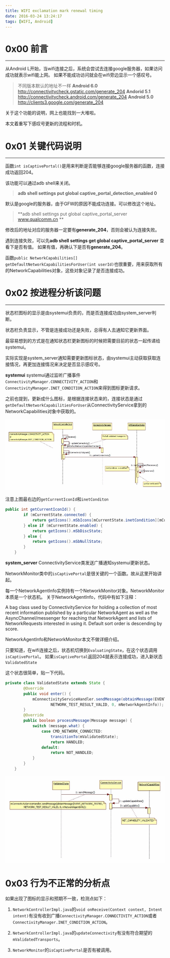 ```yaml
---
title: WIFI exclamation mark renewal timing
date: 2016-03-24 13:24:17
tags: [WIFI, Android]
---
```

# 0x00 前言
----
从Android L开始，当wifi连接之后，系统会尝试去连接google服务器，如果访问成功就表示wifi能上网。
如果不能成功访问就会在wifi旁边显示一个感叹号。

 > 不同版本默认的地址不一样
**Android 6.0**  http://connectivitycheck.gstatic.com/generate_204
**Andorid 5.1**  http://connectivitycheck.android.com/generate_204
**Android 5.0**  http://clients3.google.com/generate_204

关于这个功能的说明，网上也能找到一大堆啦。

本文着重写下感叹号更新的流程和时机。

# 0x01 关键代码说明
----
函数`int isCaptivePortal()`是用来判断是否能够连接google服务器的函数，连接成功返回204。

该功能可以通过adb shell来关闭。
>**adb shell settings put global captive_portal_detection_enabled 0**

默认是google的服务器，由于GFW的原因不能成功连接。可以修改这个地址。
>**adb shell settings put global captive_portal_server www.qualcomm.cn **

修改后的地址对应的服务器一定要有**generate_204**，否则会被认为连接失败。

遇到连接失败，可以先**adb shell settings get global captive_portal_server** 查看下是否有值。
如果有值，再确认下是否有**generate_204**。

函数`public NetworkCapabilities[] getDefaultNetworkCapabilitiesForUser(int userId)`也很重要，用来获取所有的NetworkCapabilities对象，这些对象记录了是否连接成功。


# 0x02 按进程分析该问题
----
状态栏图标的显示是由systemui负责的，而是否连接成功由system_server判断。

状态栏负责显示，不管是连接成功还是失败，总得有人去通知它更新界面。

最容易想到的方式是在通知状态栏更新图标的时候把需要目前的状态一起传递给systemui。

实际实现是system_server通知需要更新图标状态，由systemui主动获取获取连接情况，再更加连接情况来决定是否显示感叹号。




 **systemui**
 systemui通过监听广播事件`ConnectivityManager.CONNECTIVITY_ACTION`和`ConnectivityManager.INET_CONDITION_ACTION`来得到图标更新请求。


之前也提到，更新成什么图标，是根据连接状态来的，连接状态是通过`getDefaultNetworkCapabilitiesForUser`从ConnectivityService拿到的NetworkCapabilities对象中获取的。

![](/imgs/WIFI-exclamation-mark-renewal-timing/updateicon.jpg)

注意上图最右边的`getCurrentIconId`和`inetConditon`
```java
public int getCurrentIconId() {
        if (mCurrentState.connected) {
            return getIcons().mSbIcons[mCurrentState.inetCondition][mCurrentState.level];
        } else if (mCurrentState.enabled) {
            return getIcons().mSbDiscState;
        } else {
            return getIcons().mSbNullState;
        }
    }
```

 **system_server**
ConnectivityService类发送广播通知systemui更新状态。

NetworkMonitor类中的`isCaptivePortal`是很关键的一个函数。故从这里开始讲起。

每一个NetworkAgentInfo实例持有一个NetworkMonitor对象。NetworkMonitor本质是一个状态机。
关于NetworkAgentInfo，代码中有如下注释：
 


> 
 A bag class used by ConnectivityService for holding a collection of most recent
 information published by a particular NetworkAgent as well as the
 AsyncChannel/messenger for reaching that NetworkAgent and lists of NetworkRequests
 interested in using it.  Default sort order is descending by score.
 
NetworkAgentInfo和NetworkMonitor本文不做详细介绍。

只要知道，在wifi连接之后，状态机切换到`EvaluatingState`，在这个状态调用`isCaptivePortal`。
如果`isCaptivePortal`返回204就表示连接成功，进入新状态`ValidatedState`

这个状态很简单，贴一下代码。
```java
private class ValidatedState extends State {
        @Override
        public void enter() {
            mConnectivityServiceHandler.sendMessage(obtainMessage(EVENT_NETWORK_TESTED,
                    NETWORK_TEST_RESULT_VALID, 0, mNetworkAgentInfo));
        }
        @Override
        public boolean processMessage(Message message) {
            switch (message.what) {
                case CMD_NETWORK_CONNECTED:
                    transitionTo(mValidatedState);
                    return HANDLED;
                default:
                    return NOT_HANDLED;
            }
        }
    }
```

![](/imgs/WIFI-exclamation-mark-renewal-timing/NET_CAPABILITY_VALIDATED.jpg)


# 0x03 行为不正常的分析点
如果出现了图标的显示和预期不一致，检测点如下：

1. `NetworkControllerImpl.java`的`void onReceive(Context context, Intent intent)`有没有收到广播`ConnectivityManager.CONNECTIVITY_ACTION`或者`ConnectivityManager.INET_CONDITION_ACTION`。

2. `NetworkControllerImpl.java`的`updateConnectivity`有没有符合期望的`mValidatedTransports`。

3. `NetworkMonitor`的`isCaptivePortal`是否有被调用。


